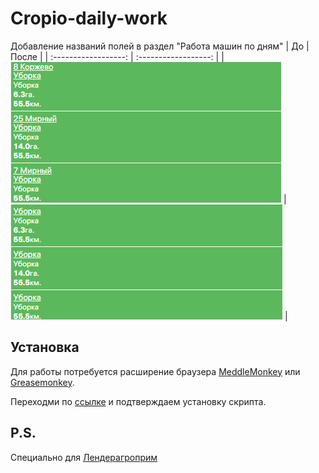 # Cropio-daily-work
Добавление названий полей в раздел "Работа машин по дням"
| До                   | После                |
| :------------------: | :------------------: |
| ![До](https://raw.githubusercontent.com/paveltkachenkomy/cropio-daily-work/master/images/after.png) | ![После](https://raw.githubusercontent.com/paveltkachenkomy/cropio-daily-work/master/images/before.png) |

## Установка
Для работы потребуется расширение браузера [MeddleMonkey](https://chrome.google.com/webstore/detail/meddlemonkey/moihledlmchhofenpacbhphnbnpakgmo) или [Greasemonkey](https://addons.mozilla.org/en-US/firefox/addon/greasemonkey/).

Переходми по [ссылке](https://raw.githubusercontent.com/paveltkachenkomy/cropio-daily-work/master/cropio-daily-work.user.js) и подтверждаем установку скрипта.

## P.S.
Специально для [Лендерагроприм](https://lenderagroprim.com)